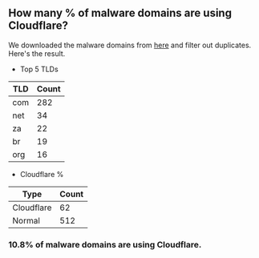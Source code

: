 ## How many % of malware domains are using Cloudflare?


We downloaded the malware domains from [here](https://urlhaus.abuse.ch) and filter out duplicates.
Here's the result.


[//]: # (start replacement)


- Top 5 TLDs

| TLD | Count |
| --- | --- |
| com | 282 |
| net | 34 |
| za | 22 |
| br | 19 |
| org | 16 |


- Cloudflare %

| Type | Count |
| --- | --- |
| Cloudflare | 62 |
| Normal | 512 |


### 10.8% of malware domains are using Cloudflare.
